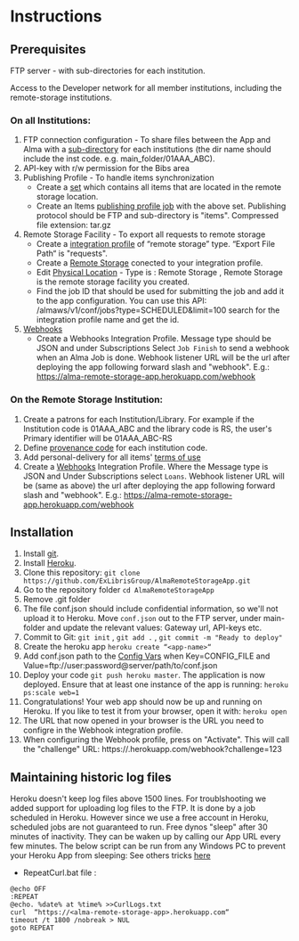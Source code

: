 # Instructions
## Prerequisites
FTP server - with sub-directories for each institution.

Access to the Developer network for all member institutions, including the remote-storage institutions.

### On all Institutions:
1. FTP connection configuration - To share files between the App and Alma with a  [sub-directory](https://knowledge.exlibrisgroup.com/Alma/Product_Documentation/010Alma_Online_Help_(English)/050Administration/050Configuring_General_Alma_Functions/050External_Systems#UpdateSubmissionFormatFtp) for each institutions (the dir name should include the inst code. e.g. main_folder/01AAA_ABC).
2. API-key with r/w permission for the Bibs area
3. Publishing Profile - To handle items synchronization
    - Create a [set](https://knowledge.exlibrisgroup.com/Alma/Product_Documentation/010Alma_Online_Help_(English)/050Administration/070Managing_Jobs/060Managing_Search_Queries_and_Sets#sets.setDetail) which contains all items that are located in the remote storage location.
    - Create an Items [publishing profile job](https://knowledge.exlibrisgroup.com/Alma/Product_Documentation/010Alma_Online_Help_(English)/090Integrations_with_External_Systems/030Resource_Management/080Publishing_and_Inventory_Enrichment) with the above set. Publishing protocol should be FTP and sub-directory is "items". Compressed file extension: tar.gz
4. Remote Storage Facility - To export all requests to remote storage
    - Create a [integration profile](https://developers.exlibrisgroup.com/alma/integrations/remote_storage/xml_based/)  of “remote storage” type. “Export File Path“ is "requests".
    - Create a [Remote Storage](https://knowledge.exlibrisgroup.com/Alma/Product_Documentation/010Alma_Online_Help_(English)/030Fulfillment/080Configuring_Fulfillment/040Configuring_Remote_Storage_Facilities) conected to your integration profile.
    - Edit [Physical Location](https://knowledge.exlibrisgroup.com/Alma/Product_Documentation/010Alma_Online_Help_(English)/030Fulfillment/080Configuring_Fulfillment/030Configuring_Physical_Locations) - Type is : Remote Storage , Remote Storage is the remote storage facility you created.
    - Find the job ID that should be used for submitting the job and add it to the app configuration. You can use this API: /almaws/v1/conf/jobs?type=SCHEDULED&limit=100 search for the integration profile name and get the id.
5.  [Webhooks](https://knowledge.exlibrisgroup.com/Alma/Product_Documentation/010Alma_Online_Help_(English)/090Integrations_with_External_Systems/030Resource_Management/300Webhooks)
    - Create a Webhooks Integration Profile. Message type should be JSON and under Subscriptions Select `Job Finish` to send a webhook when an Alma Job is done. Webhook listener URL will be the url after deploying the app following forward slash and "webhook". E.g.:  https://alma-remote-storage-app.herokuapp.com/webhook


### On the Remote Storage Institution:
1. Create a patrons for each Institution/Library. For example if the Institution code is 01AAA_ABC and the library code is RS, the user's Primary identifier will be 01AAA_ABC-RS
2. Define [provenance code](https://knowledge.exlibrisgroup.com/Alma/Product_Documentation/010Alma_Online_Help_(English)/040Resource_Management/080Configuring_Resource_Management/080Configuring_Provenance_Codes) for each institution code.
3. Add personal-delivery for all items' [terms of use](https://knowledge.exlibrisgroup.com/Alma/Product_Documentation/010Alma_Online_Help_(English)/030Fulfillment/080Configuring_Fulfillment/050Physical_Fulfillment#fulfillment.tou.termsOfUseManagement)
4. Create a [Webhooks](https://knowledge.exlibrisgroup.com/Alma/Product_Documentation/010Alma_Online_Help_(English)/090Integrations_with_External_Systems/030Resource_Management/300Webhooks) Integration Profile. Where the Message type is JSON and Under Subscriptions select `Loans`. Webhook listener URL will be (same as above) the url after deploying the app following forward slash and "webhook". E.g.:  https://alma-remote-storage-app.herokuapp.com/webhook


## Installation

1. Install [git](https://git-scm.com/downloads).
2. Install [Heroku](https://devcenter.heroku.com/articles/getting-started-with-java#set-up).
3. Clone this repository: `git clone https://github.com/ExLibrisGroup/AlmaRemoteStorageApp.git`
4. Go to the repository folder `cd AlmaRemoteStorageApp`
5. Remove .git folder
6. The file conf.json should include confidential information, so we'll not upload it to Heroku. Move `conf.json` out to the FTP server, under main-folder and update the relevant values: Gateway url, API-keys etc.
7. Commit to Git: `git init` , `git add .` , `git commit -m "Ready to deploy"`
8. Create the heroku app `heroku create “<app-name>“`
9. Add conf.json path to the [Config Vars](https://devcenter.heroku.com/articles/config-vars#using-the-heroku-dashboard) when Key=CONFIG_FILE and Value=ftp://user:password@server/path/to/conf.json
10. Deploy your code `git push heroku master`. The application is now deployed. Ensure that at least one instance of the app is running: `heroku ps:scale web=1`
11. Congratulations! Your web app should now be up and running on Heroku. If you like to test it from your browser, open it with: `heroku open`
12. The URL that now opened in your browser is the URL you need to configre in the Webhook integration profile.
13. When configuring the Webhook profile, press on "Activate". This will call the "challenge" URL: https://<alma-remote-storage-app>.herokuapp.com/webhook?challenge=123

## Maintaining historic log files
Heroku doesn't keep log files above 1500 lines. For troublshooting we added support for uploading log files to the FTP.
It is done by a job scheduled in Heroku. However since we use a free account in Heroku, scheduled jobs are not guaranteed to run.
Free dynos "sleep" after 30 minutes of inactivity. They can be waken up by calling our App URL every few minutes.
The below script can be run from any Windows PC to prevent your Heroku App from sleeping:
See others tricks [here](https://quickleft.com/blog/6-easy-ways-to-prevent-your-heroku-node-app-from-sleeping/)

- RepeatCurl.bat file :
```
@echo OFF
:REPEAT
@echo. %date% at %time% >>CurlLogs.txt
curl  “https://<alma-remote-storage-app>.herokuapp.com“
timeout /t 1800 /nobreak > NUL
goto REPEAT
```

